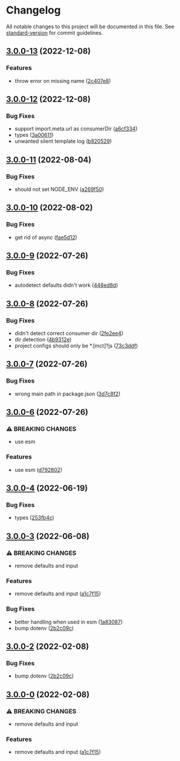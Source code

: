 # Changelog

All notable changes to this project will be documented in this file. See [standard-version](https://github.com/conventional-changelog/standard-version) for commit guidelines.

## [3.0.0-13](https://github.com/roxiness/configent/compare/v3.0.0-12...v3.0.0-13) (2022-12-08)


### Features

* throw error on missing name ([2c407e8](https://github.com/roxiness/configent/commit/2c407e8a5b13fca7cd40f056966383dd9dc8778b))

## [3.0.0-12](https://github.com/roxiness/configent/compare/v3.0.0-11...v3.0.0-12) (2022-12-08)


### Bug Fixes

* support import.meta.url as consumerDir ([a6cf334](https://github.com/roxiness/configent/commit/a6cf334bab7b38a54b843d480d3f651b3d17e189))
* types ([3a00611](https://github.com/roxiness/configent/commit/3a00611289fa5a6921fdf42e2ad32429c15e9df2))
* unwanted silent template log ([b820529](https://github.com/roxiness/configent/commit/b820529b7997c98b049bcff0e28839953cbfc39f))

## [3.0.0-11](https://github.com/roxiness/configent/compare/v3.0.0-10...v3.0.0-11) (2022-08-04)


### Bug Fixes

* should not set NODE_ENV ([a269f50](https://github.com/roxiness/configent/commit/a269f507bd7805be79df6902db96bcfad68cda56))

## [3.0.0-10](https://github.com/roxiness/configent/compare/v3.0.0-9...v3.0.0-10) (2022-08-02)


### Bug Fixes

* get rid of async ([fae5d12](https://github.com/roxiness/configent/commit/fae5d1241b8e35c9908291c512d067157058b191))

## [3.0.0-9](https://github.com/roxiness/configent/compare/v3.0.0-8...v3.0.0-9) (2022-07-26)


### Bug Fixes

* autodetect defaults didn't work ([448ed8d](https://github.com/roxiness/configent/commit/448ed8de423d47dbff1a4cd538eb388aa9827d78))

## [3.0.0-8](https://github.com/roxiness/configent/compare/v3.0.0-7...v3.0.0-8) (2022-07-26)


### Bug Fixes

* didn't detect correct consumer dir ([2fe2ee4](https://github.com/roxiness/configent/commit/2fe2ee40909f0a07b7c1857effaca4dad975217c))
* dir detection ([4b9312e](https://github.com/roxiness/configent/commit/4b9312ee82055d87b7a21a8e513477d3e4068892))
* project configs should only be *.[mct]?js ([73c3ddf](https://github.com/roxiness/configent/commit/73c3ddff7b3c847a204fa6a9eb88badfa1278165))

## [3.0.0-7](https://github.com/roxiness/configent/compare/v3.0.0-6...v3.0.0-7) (2022-07-26)


### Bug Fixes

* wrong main path in package.json ([3d7c8f2](https://github.com/roxiness/configent/commit/3d7c8f28f43a1eea925f997bd06df3ebb789070f))

## [3.0.0-6](https://github.com/roxiness/configent/compare/v3.0.0-4...v3.0.0-6) (2022-07-26)


### ⚠ BREAKING CHANGES

* use esm

### Features

* use esm ([d792802](https://github.com/roxiness/configent/commit/d7928027edb2d49ba11c3893d1015af47e4ba7f8))

## [3.0.0-4](https://github.com/roxiness/configent/compare/v3.0.0-3...v3.0.0-4) (2022-06-19)


### Bug Fixes

* types ([253fb4c](https://github.com/roxiness/configent/commit/253fb4caa6731e669d84082d3d3d6e93ee134f9d))

## [3.0.0-3](https://github.com/roxiness/configent/compare/v2.2.0...v3.0.0-3) (2022-06-08)


### ⚠ BREAKING CHANGES

* remove defaults and input

### Features

* remove defaults and input ([a1c7f15](https://github.com/roxiness/configent/commit/a1c7f15743cbb70ccc10d8a8a8e641406fe59819))


### Bug Fixes

* better handling when used in esm ([1a83087](https://github.com/roxiness/configent/commit/1a8308706d916ac7fa01141787603abeb72ebede))
* bump dotenv ([2b2c09c](https://github.com/roxiness/configent/commit/2b2c09cbdb86f2c28d5edb5476f42d4775f63d65))

## [3.0.0-2](https://github.com/roxiness/configent/compare/v2.2.0...v3.0.0-2) (2022-02-08)

### Bug Fixes

* bump dotenv ([2b2c09c](https://github.com/roxiness/configent/commit/2b2c09cbdb86f2c28d5edb5476f42d4775f63d65))


## [3.0.0-0](https://github.com/roxiness/configent/compare/v2.2.0...v3.0.0-0) (2022-02-08)


### ⚠ BREAKING CHANGES

* remove defaults and input

### Features

* remove defaults and input ([a1c7f15](https://github.com/roxiness/configent/commit/a1c7f15743cbb70ccc10d8a8a8e641406fe59819))
